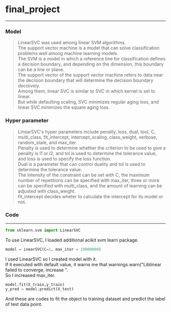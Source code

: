 # final_project

------------

### Model
> LinearSVC was used among linear SVM algorithms.    
> The support vector machine is a model that can solve classification problems well among machine learning models.    
> The SVM is a model in which a reference line for classification defines a decision boundary, and depending on the dimension, this boundary can be a line or plane.    
> The support vector of the support vector machine refers to data near the decision boundary that will determine the decision boundary decisively.     
> Among them, linear SVC is similar to SVC in which kernel is set to linear.    
> But while defaulting scaling, SVC minimizes regular aging loss, and linear SVC minimizes the square aging loss.       


### Hyper parameter
> LinearSVC's hyper parameters include penalty, loss, dual, tool, C, multi_class, fit_intercept, intercept_scaling, class_weight, verbose, random_state, and max_iter.     
> Penalty is used to determine whether the criterion to be used to give a penalty is l1 or l2, and tol is used to determine the tolerance value, and loss is used to specify the loss function.     
> Dual is a parameter that can control duality and tol is used to determine the tolerance value.     
> The intensity of the constraint can be set with C, the maximum number of repetitions can be specified with max_iter, three or more can be specified with multi_class, and the amount of learning can be adjusted with class_weight.     
> fit_intercept decides wheter to calculate the intercept for its model or not.       


### Code
------------
```python
from sklearn.svm import LinearSVC
```
 To use LinearSVC, I loaded additional acikit svm learn package.
 
```python
model = inearSVC(C=1, max_iter = 10000000)
```
I used LinearSVC so I created model with it.    
If it executed with default value, it warns me that warnings.warn("Liblinear failed to converge, increase ".    
So I increased max_iter.    

```python
model.fit(X_train,y_train)
y_pred = model.predict(X_test)
```
And these are codes to fit the object to training dataset and predict the label of test data point.
